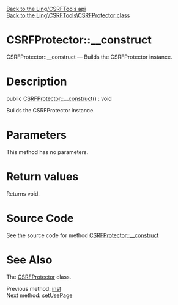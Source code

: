 [Back to the Ling/CSRFTools api](https://github.com/lingtalfi/CSRFTools/blob/master/doc/api/Ling/CSRFTools.md)<br>
[Back to the Ling\CSRFTools\CSRFProtector class](https://github.com/lingtalfi/CSRFTools/blob/master/doc/api/Ling/CSRFTools/CSRFProtector.md)


CSRFProtector::__construct
================



CSRFProtector::__construct — Builds the CSRFProtector instance.




Description
================


public [CSRFProtector::__construct](https://github.com/lingtalfi/CSRFTools/blob/master/doc/api/Ling/CSRFTools/CSRFProtector/__construct.md)() : void




Builds the CSRFProtector instance.




Parameters
================

This method has no parameters.


Return values
================

Returns void.








Source Code
===========
See the source code for method [CSRFProtector::__construct](https://github.com/lingtalfi/CSRFTools/blob/master/CSRFProtector.php#L132-L138)


See Also
================

The [CSRFProtector](https://github.com/lingtalfi/CSRFTools/blob/master/doc/api/Ling/CSRFTools/CSRFProtector.md) class.

Previous method: [inst](https://github.com/lingtalfi/CSRFTools/blob/master/doc/api/Ling/CSRFTools/CSRFProtector/inst.md)<br>Next method: [setUsePage](https://github.com/lingtalfi/CSRFTools/blob/master/doc/api/Ling/CSRFTools/CSRFProtector/setUsePage.md)<br>

